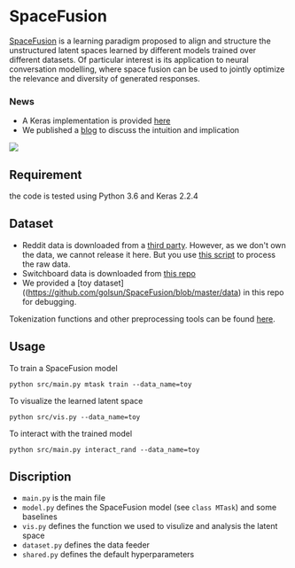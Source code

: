 # SpaceFusion
[SpaceFusion](https://arxiv.org/abs/1902.11205) is a learning paradigm proposed to align and structure the unstructured latent spaces learned by different models trained over different datasets. Of particular interest is its application to neural conversation modelling, where space fusion can be used to jointly optimize the relevance and diversity of generated responses. 

### News
* A Keras implementation is provided [here](https://github.com/golsun/SpaceFusion/blob/master/src)
* We published a [blog](https://www.microsoft.com/en-us/research/blog/spacefusion-structuring-the-unstructured-latent-space-for-conversational-ai/) to discuss the intuition and implication

![](https://github.com/golsun/SpaceFusion/blob/master/fig/intro_fig.PNG)


## Requirement
the code is tested using Python 3.6 and Keras 2.2.4

## Dataset
* Reddit data is downloaded from a [third party](http://files.pushshift.io/reddit/comments/). However, as we don't own the data, we cannot release it here. But you use [this script](https://github.com/mgalley/DSTC7-End-to-End-Conversation-Modeling/tree/master/data_extraction) to process the raw data.
* Switchboard data is downloaded from [this repo](https://github.com/snakeztc/NeuralDialog-CVAE)
* We provided a [toy dataset]((https://github.com/golsun/SpaceFusion/blob/master/data) in this repo for debugging.

Tokenization functions and other preprocessing tools can be found [here](https://github.com/golsun/NLP-tools). 

## Usage
To train a SpaceFusion model
```
python src/main.py mtask train --data_name=toy
```
To visualize the learned latent space
```
python src/vis.py --data_name=toy
```
To interact with the trained model
```
python src/main.py interact_rand --data_name=toy
```

## Discription
* `main.py` is the main file
* `model.py` defines the SpaceFusion model (see `class MTask`) and some baselines
* `vis.py` defines the function we used to visulize and analysis the latent space
* `dataset.py` defines the data feeder
* `shared.py` defines the default hyperparameters